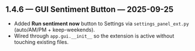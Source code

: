
## 1.4.6 — GUI Sentiment Button — 2025-09-25
- Added **Run sentiment now** button to Settings via `settings_panel_ext.py` (auto/AM/PM + keep-weekends).
- Wired through `app.gui.__init__` so the extension is active without touching existing files.
